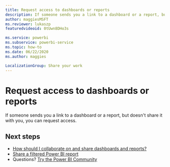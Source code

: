 ```yaml
---
title: Request access to dashboards or reports
description: If someone sends you a link to a dashboard or a report, but doesn't share it with you, you can request access.
author: maggiesMSFT
ms.reviewer: lukaszp
featuredvideoid: 0tUwn8DHo3s

ms.service: powerbi
ms.subservice: powerbi-service
ms.topic: how-to
ms.date: 06/22/2020
ms.author: maggies

LocalizationGroup: Share your work
---
```

# Request access to dashboards or reports

If someone sends you a link to a dashboard or a report, but doesn't share it with you, you can request access.


## Next steps

* [How should I collaborate on and share dashboards and reports?](service-how-to-collaborate-distribute-dashboards-reports.md)
* [Share a filtered Power BI report](service-share-reports.md)
* Questions? [Try the Power BI Community](https://community.powerbi.com/)
